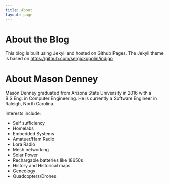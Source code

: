```yaml
---
title: About
layout: page
---
```

# About the Blog
This blog is built using Jekyll and hosted on Github Pages. The Jekyll theme is based on <https://github.com/sergiokopplin/indigo>

# About Mason Denney
Mason Denney graduated from Arizona State University in 2016 with a B.S.Eng. in Computer Engineering. He is currently a Software Engineer in Raleigh, North Carolina.

Interests include:
- Self sufficiency
- Homelabs
- Embedded Systems
- Amatuer/Ham Radio
- Lora Radio
- Mesh networking
- Solar Power
- Rechargable batteries like 18650s
- History and Historical maps
- Geneology
- Quadcopters/Drones
